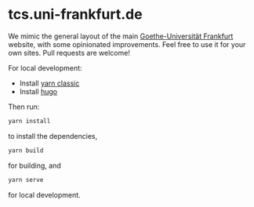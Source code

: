 # tcs.uni-frankfurt.de

We mimic the general layout of the main [Goethe-Universität Frankfurt](https://www.uni-frankfurt.de) website, with some opinionated improvements. Feel free to use it for your own sites. Pull requests are welcome!

For local development:

- Install [yarn classic](https://classic.yarnpkg.com/)
- Install [hugo](https://gohugo.io/)

Then run:

```bash
yarn install
```

to install the dependencies,

```bash
yarn build
```

for building, and

```bash
yarn serve
```

for local development.
